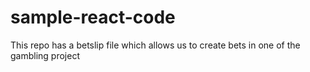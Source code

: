 # sample-react-code
This repo has a betslip file which allows us to create bets in one of the gambling project
